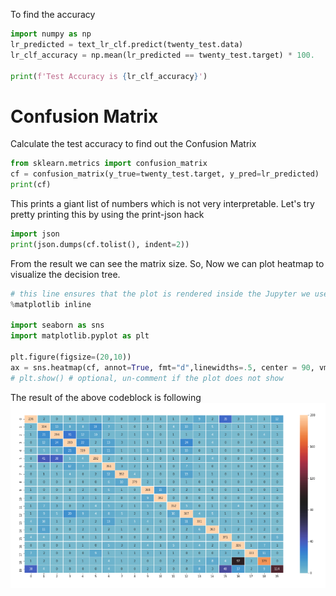 To find the accuracy
```Python
import numpy as np
lr_predicted = text_lr_clf.predict(twenty_test.data)
lr_clf_accuracy = np.mean(lr_predicted == twenty_test.target) * 100.

print(f'Test Accuracy is {lr_clf_accuracy}')
```

# Confusion Matrix 
Calculate the test accuracy to find out the Confusion Matrix
```Python
from sklearn.metrics import confusion_matrix
cf = confusion_matrix(y_true=twenty_test.target, y_pred=lr_predicted)
print(cf)
```

This prints a giant list of numbers which is not very interpretable. Let's try pretty printing this by using the print-json hack

```Python
import json
print(json.dumps(cf.tolist(), indent=2))
```

From the result we can see the matrix size. So, Now we can plot heatmap to visualize the decision tree.

```Python
# this line ensures that the plot is rendered inside the Jupyter we used for testing this code
%matplotlib inline 

import seaborn as sns
import matplotlib.pyplot as plt

plt.figure(figsize=(20,10))
ax = sns.heatmap(cf, annot=True, fmt="d",linewidths=.5, center = 90, vmax = 200)
# plt.show() # optional, un-comment if the plot does not show
```

The result of the above codeblock is following
![Heatmap](heatmap.png)